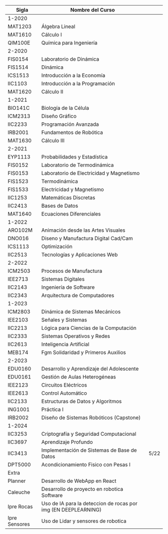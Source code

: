 
| Sigla         | Nombre del Curso                                               |      |
| ------------- | -------------------------------------------------------------- | ---- |
| 1-2020        |                                                                |      |
| MAT1203       | Álgebra Lineal                                                 |      |
| MAT1610       | Cálculo I                                                      |      |
| QIM100E       | Química para Ingeniería                                        |      |
| 2-2020        |                                                                |      |
| FIS0154       | Laboratorio de Dinámica                                        |      |
| FIS1514       | Dinámica                                                       |      |
| ICS1513       | Introducción a la Economía                                     |      |
| IIC1103       | Introducción a la Programación                                 |      |
| MAT1620       | Cálculo II                                                     |      |
| 1-2021        |                                                                |      |
| BIO141C       | Biología de la Célula                                          |      |
| ICM2313       | Diseño Gráfico                                                 |      |
| IIC2233       | Programación Avanzada                                          |      |
| IRB2001       | Fundamentos de Robótica                                        |      |
| MAT1630       | Cálculo III                                                    |      |
| 2-2021        |                                                                |      |
| EYP1113       | Probabilidades y Estadística                                   |      |
| FIS0152       | Laboratorio de Termodinámica                                   |      |
| FIS0153       | Laboratorio de Electricidad y Magnetismo                       |      |
| FIS1523       | Termodinámica                                                  |      |
| FIS1533       | Electricidad y Magnetismo                                      |      |
| IIC1253       | Matemáticas Discretas                                          |      |
| IIC2413       | Bases de Datos                                                 |      |
| MAT1640       | Ecuaciones Diferenciales                                       |      |
| 1-2022        |                                                                |      |
| ARO102M       | Animación desde las Artes Visuales                             |      |
| DNO016        | Diseno y Manufactura Digital Cad/Cam                           |      |
| ICS1113       | Optimización                                                   |      |
| IIC2513       | Tecnologías y Aplicaciones Web                                 |      |
| 2-2022        |                                                                |      |
| ICM2503       | Procesos de Manufactura                                        |      |
| IEE2713       | Sistemas Digitales                                             |      |
| IIC2143       | Ingeniería de Software                                         |      |
| IIC2343       | Arquitectura de Computadores                                   |      |
| 1-2023        |                                                                |      |
| ICM2803       | Dinámica de Sistemas Mecánicos                                 |      |
| IEE2103       | Señales y Sistemas                                             |      |
| IIC2213       | Lógica para Ciencias de la Computación                         |      |
| IIC2333       | Sistemas Operativos y Redes                                    |      |
| IIC2613       | Inteligencia Artificial                                        |      |
| MEB174        | Fgm Solidaridad y Primeros Auxilios                            |      |
| 2-2023        |                                                                |      |
| EDU0160       | Desarrollo y Aprendizaje del Adolescente                       |      |
| EDU0161       | Gestión de Aulas Heterogéneas                                  |      |
| IEE2123       | Circuitos Eléctricos                                           |      |
| IEE2613       | Control Automático                                             |      |
| IIC2133       | Estructuras de Datos y Algoritmos                              |      |
| ING1001       | Práctica I                                                     |      |
| IRB2002       | Diseño de Sistemas Robóticos (Capstone)                        |      |
| 1-2024        |                                                                |      |
| IIC3253       | Criptografía y Seguridad Computacional                         |      |
| IIC3697       | Aprendizaje Profundo                                           |      |
| IIC3413       | Implementación de Sistemas de Base de Datos                    | 5/22 |
| DPT5000       | Acondicionamiento Fisico con Pesas I                           |      |
| Extra         |                                                                |      |
| Planner       | Desarrollo de WebApp en React                                  |      |
| Caleuche      | Desarrollo de proyecto en robotica Software                    |      |
| Ipre Rocas    | Uso de IA para la deteccion de rocas por img (EN DEEPLEARNING) |      |
| Ipre Sensores | Uso de Lidar y sensores de robotica                            |      |
